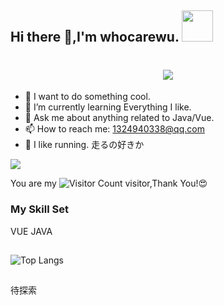<h2> Hi there 👋,I'm whocarewu. <img src="https://media.giphy.com/media/mGcNjsfWAjY5AEZNw6/giphy.gif" width="50"></h2>
<h1 align="center">
	<a href="https://sunguoqi.com/">
		<img src="https://readme-typing-svg.herokuapp.com/?lines=console.log(%22Hello%2C%20World!%22);&center=true&size=27">
	</a>
</h1>

- 🔭 I want to do something cool.
- 🌱 I’m currently learning Everything I like.
- 💬 Ask me about anything related to Java/Vue.
- 📫 How to reach me: 1324940338@qq.com
- 🏅 I like running. 走るの好きか

![](https://github-readme-stats.vercel.app/api?username=whocarewu&show_icons=true&bg_color=00000000)

You are my ![Visitor Count](https://profile-counter.glitch.me/whocarewu/count.svg) visitor,Thank You!:heart_eyes:

### My Skill Set

VUE
JAVA
##
![Top Langs](https://github-readme-stats.vercel.app/api/top-langs/?username=whocarewu&layout=compact&theme=tokyonight)
##
待探索
